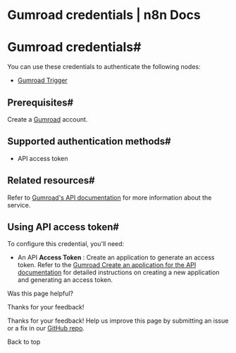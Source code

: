 # Gumroad credentials | n8n Docs

[ ](https://github.com/n8n-io/n8n-docs/edit/main/docs/integrations/builtin/credentials/gumroad.md "Edit this page")

# Gumroad credentials#

You can use these credentials to authenticate the following nodes:

  * [Gumroad Trigger](../../trigger-nodes/n8n-nodes-base.gumroadtrigger/)

## Prerequisites#

Create a [Gumroad](https://gumroad.com/) account.

## Supported authentication methods#

  * API access token

## Related resources#

Refer to [Gumroad's API documentation](https://app.gumroad.com/api) for more information about the service.

## Using API access token#

To configure this credential, you'll need:

  * An API **Access Token** : Create an application to generate an access token. Refer to the [Gumroad Create an application for the API documentation](https://help.gumroad.com/article/280-create-application-api) for detailed instructions on creating a new application and generating an access token.

Was this page helpful? 

Thanks for your feedback! 

Thanks for your feedback! Help us improve this page by submitting an issue or a fix in our [GitHub repo](https://github.com/n8n-io/n8n-docs). 

Back to top